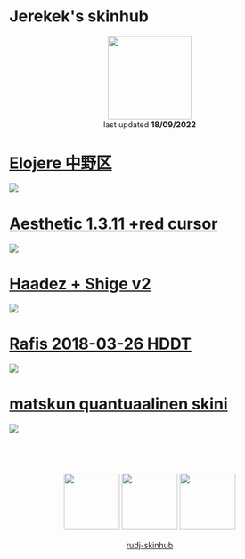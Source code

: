 # Jerekek's skinhub
<p align="center">
<a href="https://osu.ppy.sh/users/4162662">
  <img src="https://a.ppy.sh/4162662"  
       width="150"
       height="150"></a>
<br>
last updated <b>18/09/2022</b>
</p>

# [Elojere 中野区](https://github.com/ryancranie/skinhub/raw/tyfh/player/jerekek/Elojere%20%E4%B8%AD%E9%87%8E%E5%8C%BA.osk)
[![](https://osu.ppy.sh/ss/18134870/1db1)](https://github.com/ryancranie/skinhub/raw/tyfh/player/jerekek/Elojere%20%E4%B8%AD%E9%87%8E%E5%8C%BA.osk)

# [Aesthetic 1.3.11 +red cursor](https://github.com/ryancranie/skinhub/raw/tyfh/player/jerekek/Aesthetic%201.3.11%20%2Bred%20cursor.osk)
[![](https://osu.ppy.sh/ss/18134880/94b8)](https://github.com/ryancranie/skinhub/raw/tyfh/player/jerekek/Aesthetic%201.3.11%20%2Bred%20cursor.osk)

# [Haadez + Shige v2](https://github.com/ryancranie/skinhub/raw/tyfh/player/jerekek/Haadez%20%2B%20Shige%20v2.osk)
[![](https://osu.ppy.sh/ss/18134883/1819)](https://github.com/ryancranie/skinhub/raw//player/jerekek/Haadez%20%2B%20Shige%20v2.osk)

# [Rafis 2018-03-26 HDDT](https://github.com/ryancranie/skinhub/raw/tyfh/player/jerekek/Rafis%202018-03-26%20HDDT.osk)
[![](https://osu.ppy.sh/ss/18134867/bc96)](https://github.com/ryancranie/skinhub/raw/tyfh/player/jerekek/Rafis%202018-03-26%20HDDT.osk)

# [matskun quantuaalinen skini](https://github.com/ryancranie/skinhub/raw/tyfh/player/jerekek/matskun%20quantuaalinen%20skini.osk)
[![](https://osu.ppy.sh/ss/18134893/eacb)](https://github.com/ryancranie/skinhub/raw/tyfh/player/jerekek/matskun%20quantuaalinen%20skini.osk)

#
<p align="center">
  <br></br>
  <a href="https://twitch.tv/jerekek">
  <img src="https://i.imgur.com/HM030lk.png" 
       width="100" 
       height="100"></a>
  <a href="https://www.youtube.com/channel/UCn6T0wp_SVByoIywvRA_HrA">
  <img src="https://i.imgur.com/YWbDUUy.png"  
       width="100" 
       height="100"></a>
  <a href="https://twitter.com/Dizzy_Jere">
  <img src="https://i.imgur.com/PUQ5uWf.png" 
       width="100" 
       height="100"></a>
  <br></br>
  <a href="README.md">rudj-skinhub</a>
 </p>

